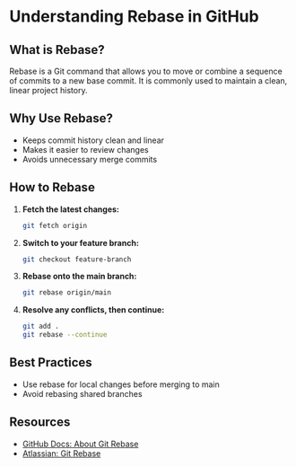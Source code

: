 # Understanding Rebase in GitHub

## What is Rebase?

Rebase is a Git command that allows you to move or combine a sequence of commits to a new base commit. It is commonly used to maintain a clean, linear project history.

## Why Use Rebase?

- Keeps commit history clean and linear
- Makes it easier to review changes
- Avoids unnecessary merge commits

## How to Rebase

1. **Fetch the latest changes:**
    ```bash
    git fetch origin
    ```
2. **Switch to your feature branch:**
    ```bash
    git checkout feature-branch
    ```
3. **Rebase onto the main branch:**
    ```bash
    git rebase origin/main
    ```
4. **Resolve any conflicts, then continue:**
    ```bash
    git add .
    git rebase --continue
    ```

## Best Practices

- Use rebase for local changes before merging to main
- Avoid rebasing shared branches

## Resources

- [GitHub Docs: About Git Rebase](https://docs.github.com/en/get-started/using-git/about-git-rebase)
- [Atlassian: Git Rebase](https://www.atlassian.com/git/tutorials/rewriting-history/git-rebase)